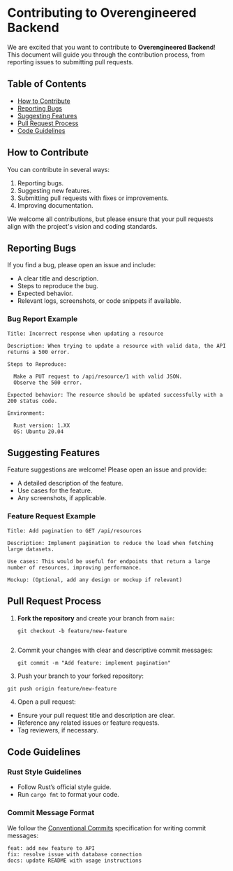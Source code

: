# Contributing to Overengineered Backend

We are excited that you want to contribute to **Overengineered Backend**! This document will guide you through the contribution process, from reporting issues to submitting pull requests.

## Table of Contents
- [How to Contribute](#how-to-contribute)
- [Reporting Bugs](#reporting-bugs)
- [Suggesting Features](#suggesting-features)
- [Pull Request Process](#pull-request-process)
- [Code Guidelines](#code-guidelines)

## How to Contribute
You can contribute in several ways:
1. Reporting bugs.
2. Suggesting new features.
3. Submitting pull requests with fixes or improvements.
4. Improving documentation.

We welcome all contributions, but please ensure that your pull requests align with the project's vision and coding standards.

## Reporting Bugs
If you find a bug, please open an issue and include:
- A clear title and description.
- Steps to reproduce the bug.
- Expected behavior.
- Relevant logs, screenshots, or code snippets if available.

### Bug Report Example
  ```
  Title: Incorrect response when updating a resource

Description: When trying to update a resource with valid data, the API returns a 500 error.

Steps to Reproduce:

    Make a PUT request to /api/resource/1 with valid JSON.
    Observe the 500 error.

Expected behavior: The resource should be updated successfully with a 200 status code.

Environment:

    Rust version: 1.XX
    OS: Ubuntu 20.04
 ```

## Suggesting Features
Feature suggestions are welcome! Please open an issue and provide:
- A detailed description of the feature.
- Use cases for the feature.
- Any screenshots, if applicable.

### Feature Request Example
```
Title: Add pagination to GET /api/resources

Description: Implement pagination to reduce the load when fetching large datasets.

Use cases: This would be useful for endpoints that return a large number of resources, improving performance.

Mockup: (Optional, add any design or mockup if relevant)
```


## Pull Request Process

1. **Fork the repository** and create your branch from `main`:
   ```
   git checkout -b feature/new-feature
  
2. Commit your changes with clear and descriptive commit messages:
   ```
   git commit -m "Add feature: implement pagination"
3. Push your branch to your forked repository:
  ```
  git push origin feature/new-feature
  ```
4. Open a pull request:
  - Ensure your pull request title and description are clear.
  - Reference any related issues or feature requests.
  - Tag reviewers, if necessary.


## Code Guidelines
### Rust Style Guidelines

  - Follow Rust’s official style guide.
  - Run `cargo fmt` to format your code.

### Commit Message Format
  We follow the [Conventional Commits](https://www.conventionalcommits.org/en/v1.0.0/) specification for writing commit messages:
  ```
feat: add new feature to API
fix: resolve issue with database connection
docs: update README with usage instructions
```




